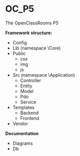 # OC_P5
The OpenClassRooms P5

**Framework structure:**
* Config
* Lib (namespace \Core)
* Public
  * css
  * img
  * js
* Src (namespace \Application)
    * Controller
    * Entity
    * Model
    * Pdo
    * Service
* Templates
    * Backend
    * Frontend
* Vendor

**Documentation**
* Diagrams
* Db
